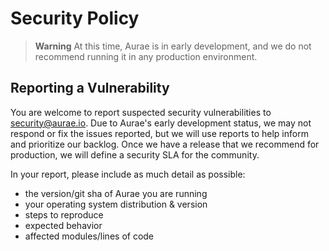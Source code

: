 # Security Policy

> **Warning**
> At this time, Aurae is in early development, and we do not recommend running it in any production environment. 

## Reporting a Vulnerability

You are welcome to report suspected security vulnerabilities to security@aurae.io. Due to Aurae's early development status, we may not respond or fix the issues reported, but we will use reports to help inform and prioritize our backlog. Once we have a release that we recommend for production, we will define a security SLA for the community.

In your report, please include as much detail as possible:

- the version/git sha of Aurae you are running
- your operating system distribution & version
- steps to reproduce
- expected behavior
- affected modules/lines of code
